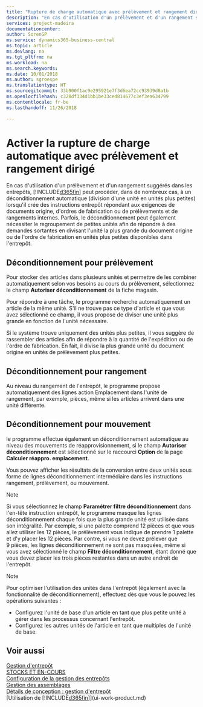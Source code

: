 ```yaml
---
title: "Rupture de charge automatique avec prélèvement et rangement dirigé | Microsoft Docs"
description: "En cas d'utilisation d'un prélèvement et d'un rangement suggérés dans les entrepôts, vous pouvez diviser une unité en unités plus petites lors de la création des instructions entrepôt répondant aux exigences de documents origine, d'ordres de fabrication ou de prélèvements et de rangements internes."
services: project-madeira
documentationcenter: 
author: SorenGP
ms.service: dynamics365-business-central
ms.topic: article
ms.devlang: na
ms.tgt_pltfrm: na
ms.workload: na
ms.search.keywords: 
ms.date: 10/01/2018
ms.author: sgroespe
ms.translationtype: HT
ms.sourcegitcommit: 33b900f1ac9e295921e7f3d6ea72cc93939d8a1b
ms.openlocfilehash: c328df334d1bb1be33ced814677c3ef3ea634799
ms.contentlocale: fr-be
ms.lasthandoff: 11/26/2018

---
```

# <a name="enable-automatic-breaking-bulk-with-directed-put-away-and-pick"></a>Activer la rupture de charge automatique avec prélèvement et rangement dirigé
En cas d'utilisation d'un prélèvement et d'un rangement suggérés dans les entrepôts, [!INCLUDE[d365fin](includes/d365fin_md.md)] peut procéder, dans de nombreux cas, à un déconditionnement automatique (division d'une unité en unités plus petites) lorsqu'il crée des instructions entrepôt répondant aux exigences de documents origine, d'ordres de fabrication ou de prélèvements et de rangements internes. Parfois, le déconditionnement peut également nécessiter le regroupement de petites unités afin de répondre à des demandes sortantes en divisant l'unité la plus grande du document origine ou de l'ordre de fabrication en unités plus petites disponibles dans l'entrepôt.   

## <a name="breakbulking-in-picks"></a>Déconditionnement pour prélèvement  
Pour stocker des articles dans plusieurs unités et permettre de les combiner automatiquement selon vos besoins au cours du prélèvement, sélectionnez le champ **Autoriser déconditionnement** de la fiche magasin.  

Pour répondre à une tâche, le programme recherche automatiquement un article de la même unité. S'il ne trouve pas ce type d'article et que vous avez sélectionné ce champ, il vous propose de diviser une unité plus grande en fonction de l'unité nécessaire.  

Si le système trouve uniquement des unités plus petites, il vous suggère de rassembler des articles afin de répondre à la quantité de l'expédition ou de l'ordre de fabrication. En fait, il divise la plus grande unité du document origine en unités de prélèvement plus petites.  

## <a name="breakbulking-in-put-aways"></a>Déconditionnement pour rangement  
Au niveau du rangement de l'entrepôt, le programme propose automatiquement des lignes action Emplacement dans l'unité de rangement, par exemple, pièces, même si les articles arrivent dans une unité différente.  

## <a name="breakbulking-in-movements"></a>Déconditionnement pour mouvement  
le programme effectue également un déconditionnement automatique au niveau des mouvements de réapprovisionnement, si le champ **Autoriser déconditionnement** est sélectionné sur le raccourci **Option** de la page **Calculer réappro. emplacement**.  

Vous pouvez afficher les résultats de la conversion entre deux unités sous forme de lignes déconditionnement intermédiaire dans les instructions rangement, prélèvement, ou mouvement.  

> [!NOTE]  
>  Si vous sélectionnez le champ **Paramétrer filtre déconditionnement** dans l'en-tête instruction entrepôt, le programme masque les lignes déconditionnement chaque fois que la plus grande unité est utilisée dans son intégralité. Par exemple, si une palette comprend 12 pièces et que vous allez utiliser les 12 pièces, le prélèvement vous indique de prendre 1 palette et d'y placer les 12 pièces. Par contre, si vous ne devez prélever que 9 pièces, les lignes déconditionnement ne sont pas masquées, même si vous avez sélectionné le champ **Filtre déconditionnement**, étant donné que vous devez placer les trois pièces restantes dans un autre endroit de l'entrepôt.  

> [!NOTE]  
>  Pour optimiser l'utilisation des unités dans l'entrepôt (également avec la fonctionnalité de déconditionnement), effectuez dès que vous le pouvez les opérations suivantes :  
>   
> - Configurez l'unité de base d'un article en tant que plus petite unité à gérer dans les processus concernant l'entrepôt.  
> - Configurez les autres unités de l'article en tant que multiples de l'unité de base.  

## <a name="see-also"></a>Voir aussi  
[Gestion d'entrepôt](warehouse-manage-warehouse.md)  
[STOCKS ET EN-COURS](inventory-manage-inventory.md)  
[Configuration de la gestion des entrepôts](warehouse-setup-warehouse.md)     
[Gestion des assemblages](assembly-assemble-items.md)    
[Détails de conception : gestion d'entrepôt](design-details-warehouse-management.md)  
[Utilisation de [!INCLUDE[d365fin](includes/d365fin_md.md)]](ui-work-product.md)  

